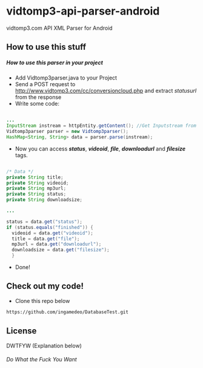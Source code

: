 vidtomp3-api-parser-android
===========================

vidtomp3.com API XML Parser for Android

How to use this stuff
--------------

##### How to use this parser in your project

* Add Vidtomp3parser.java to your Project
* Send a POST request to http://www.vidtomp3.com/cc/conversioncloud.php and extract *statusurl* from the response
* Write some code:
```java

...
InputStream instream = httpEntity.getContent(); //Get Inputstream from response
Vidtomp3parser parser = new Vidtomp3parser();
HashMap<String, String> data = parser.parse(instream);
```

* Now you can access **_status_**, **_videoid_**, **_file_**, **_downloadurl_** and **_filesize_** tags.

```java

/* Data */
private String title;
private String videoid;
private String mp3url;
private String status;
private String downloadsize;

...

status = data.get("status");
if (status.equals("finished")) {
  videoid = data.get("videoid");
  title = data.get("file");
  mp3url = data.get("downloadurl");
  downloadsize = data.get("filesize");
  }
```

* Done!

Check out my code!
--------------

* Clone this repo below

```sh
https://github.com/ingamedeo/DatabaseTest.git
```

License
----

DWTFYW (Explanation below)


###### Do What the Fuck You Want
